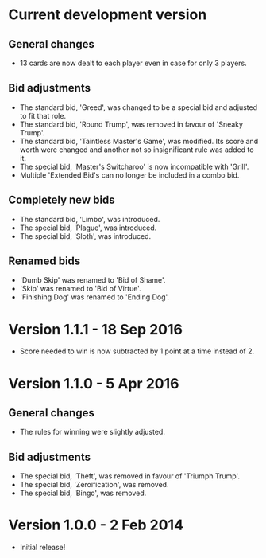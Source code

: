 Current development version
===========================
## General changes
- 13 cards are now dealt to each player even in case for only 3 players.

## Bid adjustments
- The standard bid, 'Greed', was changed to be a special bid and adjusted to fit that role.
- The standard bid, 'Round Trump', was removed in favour of 'Sneaky Trump'.
- The standard bid, 'Taintless Master's Game', was modified. Its score and worth were changed and another not so insignificant rule was added to it.
- The special bid, 'Master's Switcharoo' is now incompatible with 'Grill'.
- Multiple 'Extended Bid's can no longer be included in a combo bid.

## Completely new bids
- The standard bid, 'Limbo', was introduced.
- The special bid, 'Plague', was introduced.
- The special bid, 'Sloth', was introduced.

## Renamed bids
- 'Dumb Skip' was renamed to 'Bid of Shame'.
- 'Skip' was renamed to 'Bid of Virtue'.
- 'Finishing Dog' was renamed to 'Ending Dog'.

Version 1.1.1 - 18 Sep 2016
===========================
- Score needed to win is now subtracted by 1 point at a time instead of 2.

Version 1.1.0 - 5 Apr 2016
==========================
## General changes
- The rules for winning were slightly adjusted.

## Bid adjustments
- The special bid, 'Theft', was removed in favour of 'Triumph Trump'.
- The special bid, 'Zeroification', was removed.
- The special bid, 'Bingo', was removed.

Version 1.0.0 - 2 Feb 2014
==========================
- Initial release!

